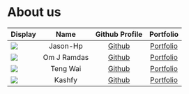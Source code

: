 # About us

 Display                                             |    Name     |             Github Profile             |           Portfolio            
-----------------------------------------------------|:-----------:|:--------------------------------------:|:------------------------------:
 ![](https://via.placeholder.com/100.png?text=Photo) |  Jason-Hp   |     [Github](https://github.com/jason-hp)      |  [Portfolio](team/jason-hp.md)  
 ![](https://via.placeholder.com/100.png?text=Photo) | Om J Ramdas | [Github](https://github.com/OmJRamdas) |  [Portfolio](team/omjramdas.md)   
 ![](https://via.placeholder.com/100.png?text=Photo) |  Teng Wai   | [Github](https://github.com/adoorknob) |  [Portfolio](team/adoorknob.md)  
 ![](https://via.placeholder.com/100.png?text=Photo) |   Kashfy    |     [Github](https://github.com/kashfyzul)      | [Portfolio](team/kashfyzul) 
